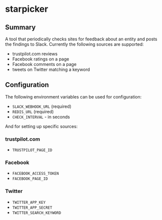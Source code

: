 # starpicker

## Summary

A tool that periodically checks sites for feedback about an entity and posts the
findings to Slack. Currently the following sources are supported:

 - trustpilot.com reviews
 - Facebook ratings on a page
 - Facebook comments on a page
 - tweets on Twitter matching a keyword

## Configuration

The following environment variables can be used for configuration:

 - `SLACK_WEBHOOK_URL` (required)
 - `REDIS_URL` (required)
 - `CHECK_INTERVAL` - in seconds

And for setting up specific sources:

### trustpilot.com

 - `TRUSTPILOT_PAGE_ID`

### Facebook

 - `FACEBOOK_ACCESS_TOKEN`
 - `FACEBOOK_PAGE_ID`

### Twitter

 - `TWITTER_APP_KEY`
 - `TWITTER_APP_SECRET`
 - `TWITTER_SEARCH_KEYWORD`
